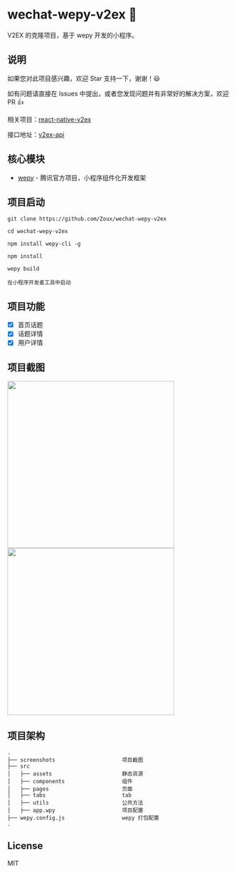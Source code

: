 # wechat-wepy-v2ex 📱

V2EX 的克隆项目，基于 wepy 开发的小程序。

## 说明

如果您对此项目感兴趣，欢迎 Star 支持一下，谢谢！😃

如有问题请直接在 Issues 中提出，或者您发现问题并有非常好的解决方案，欢迎 PR 👍

相关项目：[react-native-v2ex](https://github.com/Zoux/react-native-v2ex)

接口地址：[v2ex-api](https://github.com/djyde/V2EX-API)

## 核心模块

* [wepy](https://github.com/Tencent/wepy) - 腾讯官方项目，小程序组件化开发框架

## 项目启动

```
git clone https://github.com/Zoux/wechat-wepy-v2ex

cd wechat-wepy-v2ex

npm install wepy-cli -g

npm install

wepy build

在小程序开发者工具中启动
```

## 项目功能

- [x] 首页话题
- [x] 话题详情
- [x] 用户详情

## 项目截图

<img src="https://github.com/Zoux/wechat-wepy-v2ex/blob/master/screenshots/home.png" width="375" height="auto"/> <img src="https://github.com/Zoux/wechat-wepy-v2ex/blob/master/screenshots/topic.png" width="375" height="auto"/>

## 项目架构

```
.
├── screenshots                     项目截图
├── src
│   ├── assets                      静态资源
│   ├── components                  组件
│   ├── pages                       页面
│   ├── tabs                        tab
│   ├── utils                       公共方法
│   ├── app.wpy                     项目配置
├── wepy.config.js                  wepy 打包配置
.
```

## License

MIT
